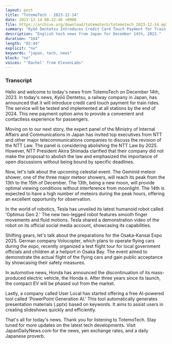 ```yaml
---
layout: post
title: "TotemoTech - 2023-12-14"
date: 2023-12-14 08:22:46 +0900
file: https://archive.org/download/totemotech/totemotech_2023-12-14.mp3
summary: "Kyōō Dentetsu Introduces Credit Card Touch Payment for Train Rides and NTT Law to be Abolished in 2025, & more…"
description: "English tech news from Japan for December 14th, 2023."
duration: "164"
length: "02:44"
explicit: "no"
keywords: "japan, tech, news"
block: "no"
voices: "'Rachel' from ElevenLabs"
---
```


### Transcript

Hello and welcome to today's news from TotemoTech on December 14th, 2023. In today's news, Kyōō Dentetsu, a railway company in Japan, has announced that it will introduce credit card touch payment for train rides. The service will be tested and implemented at all stations by the end of 2024. This new payment option aims to provide a convenient and contactless experience for passengers.

Moving on to our next story, the expert panel of the Ministry of Internal Affairs and Communications in Japan has invited top executives from NTT and other major telecommunications companies to discuss the revision of the NTT Law. The panel is considering abolishing the NTT Law by 2025. However, NTT President Akira Shimada clarified that their company did not make the proposal to abolish the law and emphasized the importance of open discussions without being bound by specific deadlines.

Now, let's talk about the upcoming celestial event. The Geminid meteor shower, one of the three major meteor showers, will reach its peak from the 13th to the 15th of December. The 13th, being a new moon, will provide optimal viewing conditions without interference from moonlight. The 14th is expected to have a high number of meteors during the peak hours, offering an excellent opportunity for observation.

In the world of robotics, Tesla has unveiled its latest humanoid robot called 'Optimus Gen 2.' The new two-legged robot features smooth finger movements and fluid motions. Tesla shared a demonstration video of the robot on its official social media account, showcasing its capabilities.

Shifting gears, let's talk about the preparations for the Osaka-Kansai Expo 2025. German company Volocopter, which plans to operate flying cars during the expo, recently organized a test flight tour for local government officials and children at a heliport in Osaka Bay. The event aimed to demonstrate the actual flight of the flying cars and gain public acceptance by showcasing their safety measures.

In automotive news, Honda has announced the discontinuation of its mass-produced electric vehicle, the Honda e. After three years since its launch, the compact EV will be phased out from the market.

Lastly, a company called User Local has started offering a free AI-powered tool called 'PowerPoint Generation AI.' This tool automatically generates presentation materials (.pptx) based on keywords. It aims to assist users in creating slideshows quickly and efficiently.

That's all for today's news. Thank you for listening to TotemoTech. Stay tuned for more updates on the latest tech developments.   Visit JapanDailyNews.com for the news, yen exchange rates, and a daily Japanese proverb.
